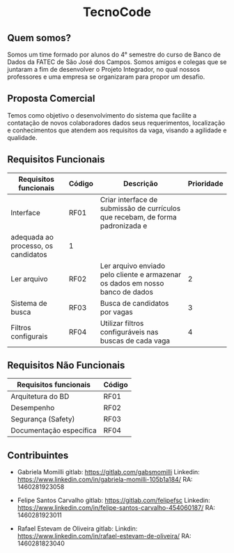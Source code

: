 <h1 align="center">TecnoCode</h1>

## Quem somos?
Somos um time formado por alunos do 4° semestre do curso de Banco de Dados da FATEC de São José dos Campos. Somos amigos e colegas que se juntaram a fim de desenvolver o Projeto Integrador, no qual nossos professores e uma empresa se organizaram para propor um desafio.

## Proposta Comercial
Temos como objetivo o desenvolvimento do sistema que facilite a contatação de novos colaboradores dados seus requerimentos, localização e conhecimentos que atendem aos requisitos da vaga, visando a agilidade e qualidade.

## Requisitos Funcionais

| Requisitos funcionais             |  Código |              Descrição                                                                                                                                     |Prioridade|
| ----------------------------------|---------| ------------------------------------------------------------------------------------------------------------------------------------------------------------------------------------|----------|
|Interface              |RF01     |Criar interface de submissão de currículos que recebam, de forma padronizada e
adequada ao processo, os candidatos|    1     |
|Ler arquivo                  |RF02     |Ler arquivo enviado pelo cliente e armazenar os dados em nosso banco de dados|    2     |
|Sistema de busca         |RF03     |Busca de candidatos por vagas                                           |    3     |   
|Filtros configurais                     |RF04     |Utilizar filtros configuráveis nas buscas de cada vaga                                                              |    4     |            

## Requisitos Não Funcionais

| Requisitos funcionais             |  Código |                                                                                                                                    
| ----------------------------------|---------|
|Arquitetura do BD             |RF01     |
|Desempenho                |RF02     |
|Segurança (Safety)         |RF03     |
|Documentação específica                     |RF04     |  

## Contribuintes

- Gabriela Momilli
gitlab: https://gitlab.com/gabsmomilli
Linkedin: https://www.linkedin.com/in/gabriela-momilli-105b1a184/
RA: 1460281923058

- Felipe Santos Carvalho
gitlab: https://gitlab.com/felipefsc
Linkedin: https://www.linkedin.com/in/felipe-santos-carvalho-454060187/
RA: 1460281923011

- Rafael Estevam de Oliveira
gitlab:
Linkdin: https://www.linkedin.com/in/rafael-estevam-de-oliveira/
RA: 1460281823040




